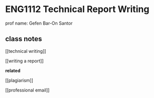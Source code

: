 # ENG1112 Technical Report Writing

prof name: Gefen Bar-On Santor

## class notes

[[technical writing]]

[[writing a report]]

**related**

[[plagiarism]]

[[professional email]]
